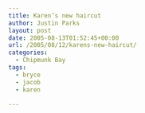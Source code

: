 ```yaml
---
title: Karen’s new haircut
author: Justin Parks
layout: post
date: 2005-08-13T01:52:45+00:00
url: /2005/08/12/karens-new-haircut/
categories:
  - Chipmunk Bay
tags:
  - bryce
  - jacob
  - karen

---
```

